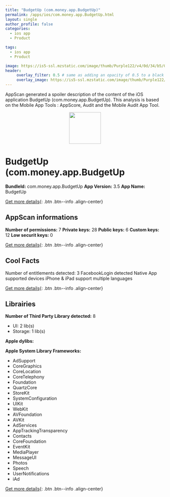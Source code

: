 ```yaml
---
title: "BudgetUp (com.money.app.BudgetUp)"
permalink: /apps/ios/com.money.app.BudgetUp.html
layout: single
author_profile: false
categories: 
  - ios app 
  - Product 

tags: 
  - ios app 
  - Product 

image: https://is5-ssl.mzstatic.com/image/thumb/Purple122/v4/0d/34/b5/0d34b5aa-235f-ae70-c3ee-554cd24acd63/AppIcon-0-0-1x_U007emarketing-0-7-0-85-220.png/512x512bb.jpg
header: 
     overlay_filter: 0.5 # same as adding an opacity of 0.5 to a black background
     overlay_image: https://is5-ssl.mzstatic.com/image/thumb/Purple122/v4/0d/34/b5/0d34b5aa-235f-ae70-c3ee-554cd24acd63/AppIcon-0-0-1x_U007emarketing-0-7-0-85-220.png/512x512bb.jpg
---
```

AppScan generated a spoiler description of the content of the iOS application BudgetUp (com.money.app.BudgetUp). This analysis is based on the Mobile App Tools : AppScore, Audit and the Mobile Audit App Tool.

  
  
<div style="text-align: center;"><img src="https://is5-ssl.mzstatic.com/image/thumb/Purple122/v4/0d/34/b5/0d34b5aa-235f-ae70-c3ee-554cd24acd63/AppIcon-0-0-1x_U007emarketing-0-7-0-85-220.png/512x512bb.jpg" width="100" height="100"></div>  
  
# BudgetUp (com.money.app.BudgetUp

**BundleId:** com.money.app.BudgetUp
**App Version:** 3.5
**App Name:** BudgetUp


[Get more details](/pricing.html){: .btn .btn--info .align-center}  
  
## AppScan informations 

**Number of permissions:** 7
**Private keys:** 28
**Public keys:** 6
**Custom keys:** 12
**Low securit keys:** 0
  
[Get more details](/pricing.html){: .btn .btn--info .align-center}

## Cool Facts

Number of entitlements detected: 3
FacebookLogin detected
Native App
supported devices iPhone & iPad
support multiple languages
  
[Get more details](/pricing.html){: .btn .btn--info .align-center}

## Librairies 
**Number of Third Party Library detected:** 8
- UI: 2 lib(s)
- Storage: 1 lib(s)

**Apple dylibs:**


**Apple System Library Frameworks:**
- AdSupport
- CoreGraphics
- CoreLocation
- CoreTelephony
- Foundation
- QuartzCore
- StoreKit
- SystemConfiguration
- UIKit
- WebKit
- AVFoundation
- AVKit
- AdServices
- AppTrackingTransparency
- Contacts
- CoreFoundation
- EventKit
- MediaPlayer
- MessageUI
- Photos
- Speech
- UserNotifications
- iAd


  
[Get more details](/pricing.html){: .btn .btn--info .align-center}

